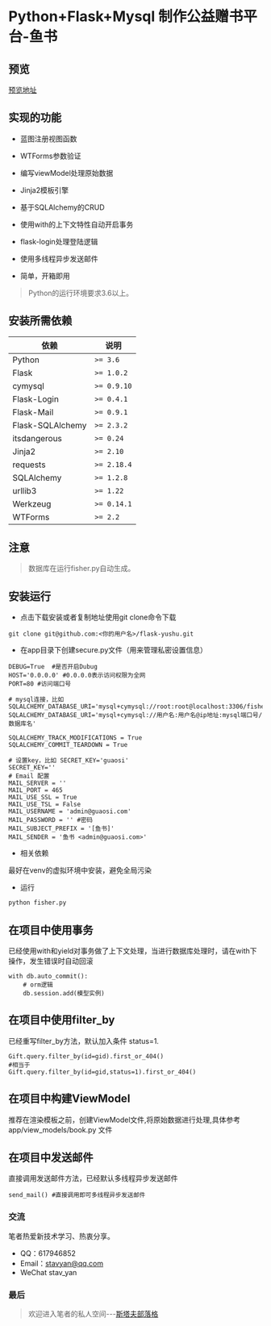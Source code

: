 # Python+Flask+Mysql 制作公益赠书平台-鱼书

## 预览

[预览地址](http://132.232.19.246:5000)

## 实现的功能

- 蓝图注册视图函数

- WTForms参数验证

- 编写viewModel处理原始数据

- Jinja2模板引擎

- 基于SQLAlchemy的CRUD

- 使用with的上下文特性自动开启事务

- flask-login处理登陆逻辑

- 使用多线程异步发送邮件

- 简单，开箱即用


> Python的运行环境要求3.6以上。


## 安装所需依赖

| 依赖 | 说明 |
| -------- | -------- |
| Python| `>= 3.6` |
| Flask| `>= 1.0.2` |
| cymysql| `>= 0.9.10` |
| Flask-Login |`>= 0.4.1`|
| Flask-Mail |`>= 0.9.1`|
| Flask-SQLAlchemy  |`>= 2.3.2`|
| itsdangerous |`>= 0.24`|
| Jinja2 |`>= 2.10`|
| requests |`>= 2.18.4`|
| SQLAlchemy  |`>= 1.2.8`|
| urllib3 |`>= 1.22`|
| Werkzeug |`>= 0.14.1`|
| WTForms |`>= 2.2`|


## 注意

> 数据库在运行fisher.py自动生成。

## 安装运行

- 点击下载安装或者复制地址使用git clone命令下载

```
git clone git@github.com:<你的用户名>/flask-yushu.git
```

- 在app目录下创建secure.py文件（用来管理私密设置信息）
```
DEBUG=True  #是否开启Dubug
HOST='0.0.0.0' #0.0.0.0表示访问权限为全网
PORT=80 #访问端口号

# mysql连接，比如 SQLALCHEMY_DATABASE_URI='mysql+cymysql://root:root@localhost:3306/fisher'
SQLALCHEMY_DATABASE_URI='mysql+cymysql://用户名:用户名@ip地址:mysql端口号/数据库名'

SQLALCHEMY_TRACK_MODIFICATIONS = True
SQLALCHEMY_COMMIT_TEARDOWN = True

# 设置key，比如 SECRET_KEY='guaosi'
SECRET_KEY=''
# Email 配置
MAIL_SERVER = ''
MAIL_PORT = 465
MAIL_USE_SSL = True
MAIL_USE_TSL = False
MAIL_USERNAME = 'admin@guaosi.com'
MAIL_PASSWORD = '' #密码
MAIL_SUBJECT_PREFIX = '[鱼书]'
MAIL_SENDER = '鱼书 <admin@guaosi.com>'
```

- 相关依赖

最好在venv的虚拟环境中安装，避免全局污染

- 运行

```Python
python fisher.py
```

## 在项目中使用事务

已经使用with和yield对事务做了上下文处理，当进行数据库处理时，请在with下操作，发生错误时自动回滚
```
with db.auto_commit():
    # orm逻辑
    db.session.add(模型实例)
```

## 在项目中使用filter_by
已经重写filter_by方法，默认加入条件 status=1.
```
Gift.query.filter_by(id=gid).first_or_404()
#相当于
Gift.query.filter_by(id=gid,status=1).first_or_404()
```

## 在项目中构建ViewModel
推荐在渲染模板之前，创建ViewModel文件,将原始数据进行处理,具体参考 app/view_models/book.py 文件

## 在项目中发送邮件
直接调用发送邮件方法，已经默认多线程异步发送邮件
```
send_mail() #直接调用即可多线程异步发送邮件
```

### 交流

笔者热爱新技术学习、热衷分享。

- QQ：617946852
- Email：stavyan@qq.com
- WeChat stav_yan


### 最后
> 欢迎进入笔者的私人空间---[斯塔夫部落格](https://stavtop.club)